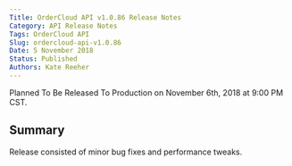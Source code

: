 ```yaml
---
Title: OrderCloud API v1.0.86 Release Notes
Category: API Release Notes
Tags: OrderCloud API
Slug: ordercloud-api-v1.0.86
Date: 5 November 2018
Status: Published
Authors: Kate Reeher
---
```

Planned To Be Released To Production on November 6th, 2018 at 9:00 PM CST.

## Summary

Release consisted of minor bug fixes and performance tweaks.






